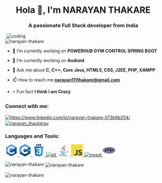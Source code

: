 <h1 align="center">Hola 👋, I'm NARAYAN THAKARE</h1>
<h3 align="center">A passionate Full Stack developer from India</h3>

<img align="right" alt="coding" width="500px" src="https://i.pinimg.com/originals/f5/36/01/f53601133f236d1cb167ac19f05a3d60.gif">


<p align="left"> <img src="https://komarev.com/ghpvc/?username=narayan-thakare&label=Profile%20views&color=0e75b6&style=flat" alt="narayan-thakare" /> </p>

- 🔭 I’m currently working on **POWERHUB GYM CONTROL SPRING BOOT**

- 🌱 I’m currently working on  **Android**

- 💬 Ask me about **C, C++, Core Java, HTML5, CSS, J2EE, PHP, XAMPP**

- 📫 How to reach me **narayan111thakare@gmail.com**

- ⚡ Fun fact **I think I am Crazy**

<h3 align="left">Connect with me:</h3>
<p align="left">
<a href="https://linkedin.com/in/https://www.linkedin.com/in/narayan-thakare-073b9b254/" target="blank"><img align="center" src="https://raw.githubusercontent.com/rahuldkjain/github-profile-readme-generator/master/src/images/icons/Social/linked-in-alt.svg" alt="https://www.linkedin.com/in/narayan-thakare-073b9b254/" height="30" width="40" /></a>
<a href="https://instagram.com/narayan_thackeray" target="blank"><img align="center" src="https://raw.githubusercontent.com/rahuldkjain/github-profile-readme-generator/master/src/images/icons/Social/instagram.svg" alt="narayan_thackeray" height="30" width="40" /></a>
</p>

<h3 align="left">Languages and Tools:</h3>
<p align="left"> <a href="https://www.cprogramming.com/" target="_blank" rel="noreferrer"> <img src="https://raw.githubusercontent.com/devicons/devicon/master/icons/c/c-original.svg" alt="c" width="40" height="40"/> </a> <a href="https://www.w3schools.com/cpp/" target="_blank" rel="noreferrer"> <img src="https://raw.githubusercontent.com/devicons/devicon/master/icons/cplusplus/cplusplus-original.svg" alt="cplusplus" width="40" height="40"/> </a> <a href="https://www.w3schools.com/css/" target="_blank" rel="noreferrer"> <img src="https://raw.githubusercontent.com/devicons/devicon/master/icons/css3/css3-original-wordmark.svg" alt="css3" width="40" height="40"/> </a> <a href="https://git-scm.com/" target="_blank" rel="noreferrer"> <img src="https://www.vectorlogo.zone/logos/git-scm/git-scm-icon.svg" alt="git" width="40" height="40"/> </a> <a href="https://www.java.com" target="_blank" rel="noreferrer"> <img src="https://raw.githubusercontent.com/devicons/devicon/master/icons/java/java-original.svg" alt="java" width="40" height="40"/> </a> <a href="https://developer.mozilla.org/en-US/docs/Web/JavaScript" target="_blank" rel="noreferrer"> <img src="https://raw.githubusercontent.com/devicons/devicon/master/icons/javascript/javascript-original.svg" alt="javascript" width="40" height="40"/> </a> <a href="https://www.microsoft.com/en-us/sql-server" target="_blank" rel="noreferrer"> <img src="https://www.svgrepo.com/show/303229/microsoft-sql-server-logo.svg" alt="mssql" width="40" height="40"/> </a> <a href="https://www.php.net" target="_blank" rel="noreferrer"> <img src="https://raw.githubusercontent.com/devicons/devicon/master/icons/php/php-original.svg" alt="php" width="40" height="40"/> </a> </p>

<p><img align="left" src="https://github-readme-stats.vercel.app/api/top-langs?username=narayan-thakare&show_icons=true&locale=en&layout=compact" alt="narayan-thakare" /></p>

<p>&nbsp;<img align="center" src="https://github-readme-stats.vercel.app/api?username=narayan-thakare&show_icons=true&locale=en" alt="narayan-thakare" /></p>

<p><img align="center" src="https://github-readme-streak-stats.herokuapp.com/?user=narayan-thakare&" alt="narayan-thakare" /></p>
